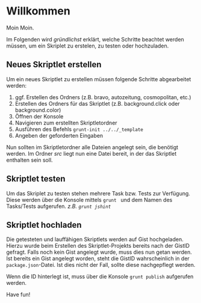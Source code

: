 # Willkommen

Moin Moin. 

Im Folgenden wird *gründlichst* erklärt, welche Schritte beachtet werden müssen, um ein Skriplet zu erstelen, zu testen oder hochzuladen.

## Neues Skriptlet erstellen

Um ein neues Skriptlet zu erstellen müssen folgende Schritte abgearbeitet werden:
1. ggf. Erstellen des Ordners (z.B. bravo, autozeitung, cosmopolitan, etc.)
2. Erstellen des Ordners für das Skriptlet (z.B. background.click oder background.color)
3. Öffnen der Konsole
4. Navigieren zum erstellten Skriptletordner
5. Ausführen des Befehls `grunt-init ../../_template`
6. Angeben der geforderten Eingaben

Nun sollten im Skriptletordner alle Dateien angelegt sein, die benötigt werden. 
Im Ordner *src* liegt nun eine Datei bereit, in der das Skriptlet enthalten sein soll.

## Skriptlet testen

Um das Skriplet zu testen stehen mehrere Task bzw. Tests zur Verfügung. Diese werden über die Konsole mittels `grunt ` und dem Namen des Tasks/Tests aufgerufen.
*z.B. `grunt jshint`*

## Skriptlet hochladen

Die getesteten und lauffähigen Skriptlets werden auf Gist hochgeladen. Hierzu wurde beim Erstellen des Skriptlet-Projekts bereits nach der GistID gefragt.
Falls noch kein Gist angelegt wurde, muss dies nun getan werden. 
Ist bereits ein Gist angelegt worden, steht die GistID wahrscheinlich in der `package.json`-Datei. Ist dies nicht der Fall, sollte diese nachgepflegt werden. 

Wenn die ID hinterlegt ist, muss über die Konsole `grunt publish` aufgerufen werden.

Have fun!
